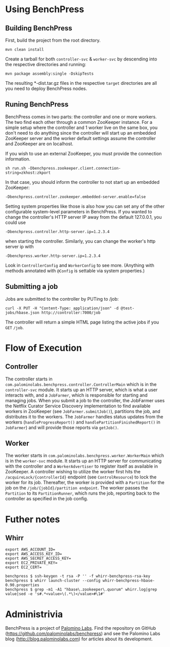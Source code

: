 # Using BenchPress

## Building BenchPress

First, build the project from the root directory.

    mvn clean install

Create a tarball for both `controller-svc` & `worker-svc` by descending into
the respective directories and running:

    mvn package assembly:single -DskipTests

The resulting *-dist.tar.gz files in the respective `target` directories are all you need to deploy BenchPress nodes.

## Runing BenchPress

BenchPress comes in two parts: the controller and one or more workers.  The two
find each other through a common ZooKeeper instance. For a simple setup where the
controller and 1 worker live on the same box, you don't need to do anything since
the controller will start up an embedded ZooKeeper server and the worker default
settings assume the controller and ZooKeeper are on localhost.

If you wish to use an external ZooKeeper, you must provide the connection information.

    sh run.sh -Dbenchpress.zookeeper.client.connection-string=zkhost:zkport


In that case, you should inform the controller to not start up an embedded ZooKeeper:

    -Dbenchpress.controller.zookeeper.embedded-server.enable=false


Setting system properties like those is also how you can set any of the other configurable system-level parameters in BenchPress. If you wanted to change the controller's HTTP server IP away from the default 127.0.0.1, you could use

    -Dbenchpress.controller.http-server.ip=1.2.3.4

when starting the controller. Similarly, you can change the worker's http server ip with

    -Dbenchpress.worker.http-server.ip=1.2.3.4

Look in `ControllerConfig` and `WorkerConfig` to see more. (Anything with methods annotated with `@Config` is settable via system properties.)

## Submitting a job

Jobs are submitted to the controller by PUTing to /job:

    curl -X PUT -H "Content-Type: application/json" -d @test-jobs/hbase.json http://controller:7000/job

The controller will return a simple HTML page listing the active jobs if you `GET`
`/job`.

# Flow of Execution

## Controller

The controller starts in `com.palominolabs.benchpress.controller.ControllerMain`
which is in the `controller-svc` module.  It starts up an HTTP server, which is
what a user interacts with, and a `JobFarmer`, which is responsible for starting
and managing jobs.  When you submit a job to the controller, the JobFarmer uses
the Netflix Curator Service Discovery implementation to find available workers
in ZooKeeper (see `JobFarmer.submitJob()`), partitions the job, and distributes
it to the workers. The `JobFarmer` handles status updates from the workers
(`handleProgressReport()` and `handlePartitionFinishedReport()` in `JobFarmer`) and
will provide those reports via `getJob()`.

## Worker
The worker starts in `com.palominolabs.benchpress.worker.WorkerMain` which is
in the `worker-svc` module.  It starts up an HTTP server for communicating with
the controller and a `WorkerAdvertiser` to register itself as available in
ZooKeeper.  A controller wishing to utilize the worker first hits
the `/acquireLock/{controllerId}` endpoint (see `ControlResource`) to lock the
worker for its job.  Thereafter, the worker is provided with a `Partition` for
the job on the `/job/{jobId}/partition endpoint`.  The worker passes the
`Partition` to its `PartitionRunner`, which runs the job, reporting back to the
controller as specified in the job config.

# Futher notes

## Whirr
```
export AWS_ACCOUNT_ID=
export AWS_ACCESS_KEY_ID=
export AWS_SECRET_ACCESS_KEY=
export EC2_PRIVATE_KEY=
export EC2_CERT=

benchpress $ ssh-keygen -t rsa -P '' -f whirr-benchpress-rsa-key
benchpress $ whirr launch-cluster --config whirr-benchpress-hbase-0.90.properties
benchpress $ grep -m1 -A1 "hbase\.zookeeper\.quorum" whirr.log|grep value|sed -e 's#.*<value>\(.*\)</value>#\1#'
```

# Administrivia
BenchPress is a project of [Palomino Labs](http://palominolabs.com).  Find the repository on GitHub
(https://github.com/palominolabs/benchpress) and see the Palomino Labs blog
(http://blog.palominolabs.com) for articles about its development.
